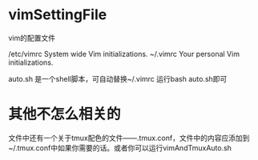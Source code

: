 # vimSettingFile
vim的配置文件

/etc/vimrc    System wide Vim initializations.
~/.vimrc      Your personal Vim initializations.

auto.sh 是一个shell脚本，可自动替换~/.vimrc
运行bash auto.sh即可

# 其他不怎么相关的
文件中还有一个关于tmux配色的文件——.tmux.conf，文件中的内容应添加到~/.tmux.conf中如果你需要的话。或者你可以运行vimAndTmuxAuto.sh
